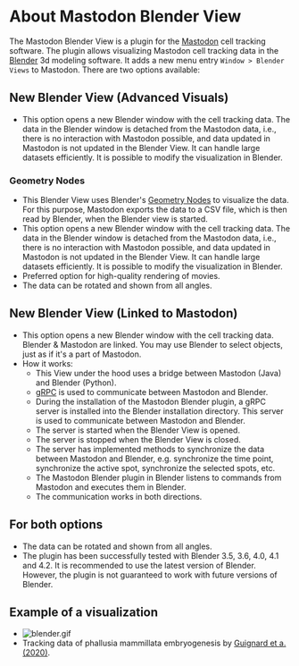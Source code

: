 # About Mastodon Blender View

The Mastodon Blender View is a plugin for the [Mastodon](https://github.com/mastodon-sc/mastodon/) cell tracking
software.
The plugin allows visualizing Mastodon cell tracking data in the [Blender](https://blender.org) 3d modeling software.
It adds a new menu entry `Window > Blender Views` to Mastodon.
There are two options available:

## New Blender View (Advanced Visuals)

* This option opens a new Blender window with the cell tracking data. The data in the Blender window is detached
  from the Mastodon data, i.e., there is no interaction with Mastodon possible, and data updated in Mastodon is not
      updated in the Blender View. It can handle large datasets efficiently. It is possible to modify the visualization
      in Blender.

### Geometry Nodes

* This Blender View uses
  Blender's [Geometry Nodes](https://docs.blender.org/manual/en/latest/modeling/geometry_nodes/introduction.html) to
  visualize the data. For this purpose, Mastodon exports the data to a CSV file, which is then read by Blender, when the
  Blender view is started.
* This option opens a new Blender window with the cell tracking data. The data in the Blender window is detached
  from the Mastodon data, i.e., there is no interaction with Mastodon possible, and data updated in Mastodon is not
  updated in the Blender View. It can handle large datasets efficiently. It is possible to modify the visualization
  in Blender.
* Preferred option for high-quality rendering of movies.
* The data can be rotated and shown from all angles.

## New Blender View (Linked to Mastodon)

* This option opens a new Blender window with the cell tracking data. Blender & Mastodon are linked. You may use Blender
  to select objects, just as if it's a part of Mastodon.
* How it works:
    * This View under the hood uses a bridge between Mastodon (Java) and Blender (Python).
    * [gRPC](https://grpc.io/) is used to communicate between Mastodon and Blender.
    * During the installation of the Mastodon Blender plugin, a gRPC server is installed into the Blender installation
      directory. This server is used to communicate between Mastodon and Blender.
    * The server is started when the Blender View is opened.
    * The server is stopped when the Blender View is closed.
    * The server has implemented methods to synchronize the data between Mastodon and Blender, e.g. synchronize the time
      point,
      synchronize the active spot, synchronize the selected spots, etc.
    * The Mastodon Blender plugin in Blender listens to commands from Mastodon and executes them in Blender.
    * The communication works in both directions.

## For both options

* The data can be rotated and shown from all angles.
* The plugin has been successfully tested with Blender 3.5, 3.6, 4.0, 4.1 and 4.2. It is recommended to use the latest
  version of Blender. However, the plugin is not guaranteed to work with future versions of Blender.

## Example of a visualization

* ![blender.gif](about/blender.gif)
* Tracking data of phallusia mammillata embryogenesis
  by [Guignard et a. (2020)](https://doi.org/10.1126/science.aar5663).
